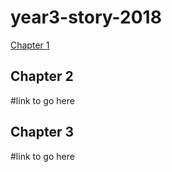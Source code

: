 # year3-story-2018

[Chapter 1](https://gabby202.github.io/year3-story-2018/chapter1)


<h2>Chapter 2</h2>
#link to go here


<h2>Chapter 3</h2>
#link to go here

